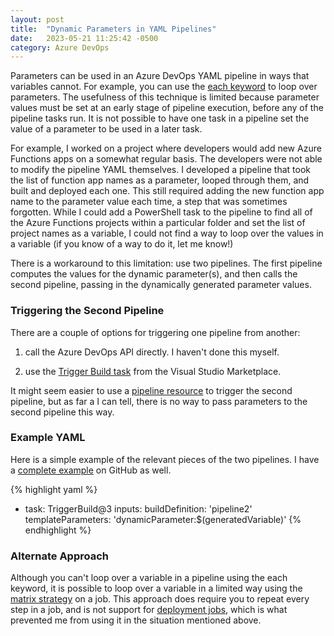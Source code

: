 ```yaml
---
layout: post
title:  "Dynamic Parameters in YAML Pipelines"
date:   2023-05-21 11:25:42 -0500
category: Azure DevOps
---
```

Parameters can be used in an Azure DevOps YAML pipeline in ways that variables cannot. For example, you can use the [each keyword](https://learn.microsoft.com/en-us/azure/devops/pipelines/process/expressions?view=azure-devops#each-keyword) to loop over parameters. The usefulness of this technique is limited because parameter values must be set at an early stage of pipeline execution, before any of the pipeline tasks run. It is not possible to have one task in a pipeline set the value of a parameter to be used in a later task.

For example, I worked on a project where developers would add new Azure Functions apps on a somewhat regular basis. The developers were not able to modify the pipeline YAML themselves. I developed a pipeline that took the list of function app names as a parameter, looped through them, and built and deployed each one. This still required adding the new function app name to the parameter value each time, a step that was sometimes forgotten. While I could add a PowerShell task to the pipeline to find all of the Azure Functions projects within a particular folder and set the list of project names as a variable, I could not find a way to loop over the values in a variable (if you know of a way to do it, let me know!)

There is a workaround to this limitation: use two pipelines. The first pipeline computes the values for the dynamic parameter(s), and then calls the second pipeline, passing in the dynamically generated parameter values.

### Triggering the Second Pipeline
There are a couple of options for triggering one pipeline from another: 
1. call the Azure DevOps API directly. I haven't done this myself.

2. use the [Trigger Build task](https://marketplace.visualstudio.com/items?itemName=benjhuser.tfs-extensions-build-tasks) from the Visual Studio Marketplace.


It might seem easier to use a [pipeline resource](https://learn.microsoft.com/en-us/azure/devops/pipelines/yaml-schema/resources-pipelines-pipeline?view=azure-pipelines) to trigger the second pipeline, but as far a I can tell, there is no way to pass parameters to the second pipeline this way.

### Example YAML

Here is a simple example of the relevant pieces of the two pipelines. I have a [complete example](https://github.com/mharriger/AzDOExamples/tree/main/DynamicParameters) on GitHub as well.

{% highlight yaml %}
- task: TriggerBuild@3
    inputs:
      buildDefinition: 'pipeline2'
      templateParameters: 'dynamicParameter:$(generatedVariable)'
{% endhighlight %}

### Alternate Approach
Although you can't loop over a variable in a pipeline using the each keyword, it is possible to loop over a variable in a limited way using the [matrix strategy](https://learn.microsoft.com/en-us/azure/devops/pipelines/yaml-schema/jobs-job-strategy?view=azure-pipelines#strategy-matrix-maxparallel) on a job. This approach does require you to repeat every step in a job, and is not support for [deployment jobs](https://learn.microsoft.com/en-us/azure/devops/pipelines/process/deployment-jobs?view=azure-devops), which is what prevented me from using it in the situation mentioned above.